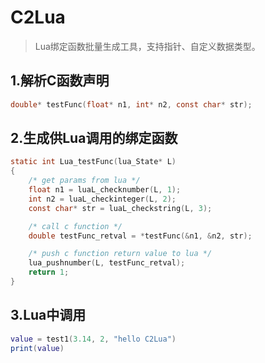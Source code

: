 # C2Lua
> Lua绑定函数批量生成工具，支持指针、自定义数据类型。

## 1.解析C函数声明
```C
double* testFunc(float* n1, int* n2, const char* str);
```

## 2.生成供Lua调用的绑定函数
```C
static int Lua_testFunc(lua_State* L)
{
    /* get params from lua */
    float n1 = luaL_checknumber(L, 1);
    int n2 = luaL_checkinteger(L, 2);
    const char* str = luaL_checkstring(L, 3);

    /* call c function */
    double testFunc_retval = *testFunc(&n1, &n2, str);

    /* push c function return value to lua */
    lua_pushnumber(L, testFunc_retval);
    return 1;
}
```

## 3.Lua中调用
```lua
value = test1(3.14, 2, "hello C2Lua")
print(value)
```
